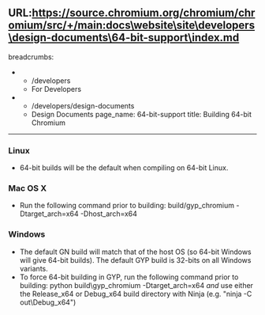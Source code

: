 URL:https://source.chromium.org/chromium/chromium/src/+/main:docs\website\site\developers\design-documents\64-bit-support\index.md
---
breadcrumbs:
- - /developers
  - For Developers
- - /developers/design-documents
  - Design Documents
page_name: 64-bit-support
title: Building 64-bit Chromium
---

### Linux

*   64-bit builds will be the default when compiling on 64-bit Linux.

### Mac OS X

*   Run the following command prior to building: build/gyp_chromium
            -Dtarget_arch=x64 -Dhost_arch=x64

### Windows

*   The default GN build will match that of the host OS (so 64-bit
            Windows will give 64-bit builds). The default GYP build is 32-bits
            on all Windows variants.
*   To force 64-bit building in GYP, run the following command prior to
            building: python build\\gyp_chromium -Dtarget_arch=x64 *and* use
            either the Release_x64 or Debug_x64 build directory with Ninja
    (e.g. "ninja -C out\\Debug_x64")
